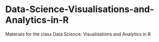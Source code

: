 # Data-Science-Visualisations-and-Analytics-in-R
Materials for the class Data Science: Visualisations and Analytics in R
